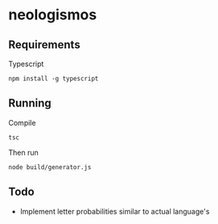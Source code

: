 # neologismos

## Requirements

Typescript

```npm install -g typescript```
 
## Running

Compile

```tsc```

Then run
  
```node build/generator.js```

## Todo

- Implement letter probabilities similar to actual language's
